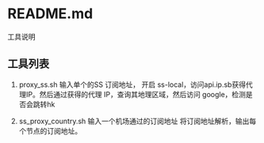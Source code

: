 # README.md
工具说明

## 工具列表
1. proxy_ss.sh
输入单个的SS 订阅地址，
开启 ss-local，访问api.ip.sb获得代理IP。然后通过获得的代理 IP，查询其地理区域，然后访问 google，检测是否会跳转hk


2. ss_proxy_country.sh
输入一个机场通过的订阅地址
将订阅地址解析，输出每个节点的订阅地址。

